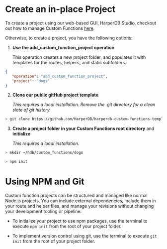 # Create an in-place Project

To create a project using our web-based GUI, HarperDB Studio, checkout out how to manage Custom Functions [here](../harperdb-studio/manage-functions.md).

Otherwise, to create a project, you have the following options:

1.  **Use the add\_custom\_function\_project operation**

    This operation creates a new project folder, and populates it with templates for the routes, helpers, and static subfolders.

```json
{
   "operation": "add_custom_function_project",
   "project": "dogs"
}
```

2. **Clone our public gitHub project template**

    _This requires a local installation. Remove the .git directory for a clean slate of git history._

```bash
> git clone https://github.com/HarperDB/harperdb-custom-functions-template.git ~/hdb/custom_functions/dogs
```

3. **Create a project folder in your Custom Functions root directory** and **initialize**

    _This requires a local installation._

```bash
> mkdir ~/hdb/custom_functions/dogs
```

```bash
> npm init
```

# Using NPM and Git

Custom function projects can be structured and managed like normal Node.js projects. You can include external dependencies, include them in your route and helper files, and manage your revisions without changing your development tooling or pipeline.

* To initialize your project to use npm packages, use the terminal to execute `npm init` from the root of your project folder.

* To implement version control using git, use the terminal to execute `git init` from the root of your project folder.